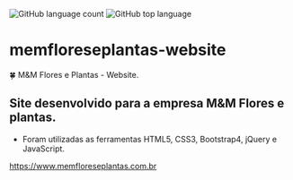 ![GitHub language count](https://img.shields.io/github/languages/count/otavioeiji/memfloreseplantas-website)
![GitHub top language](https://img.shields.io/github/languages/top/otavioeiji/memfloreseplantas-website)

# memfloreseplantas-website
:four_leaf_clover: M&amp;M Flores e Plantas - Website.

## Site desenvolvido para a empresa M&M Flores e plantas.

- Foram utilizadas as ferramentas HTML5, CSS3, Bootstrap4, jQuery e JavaScript.

https://www.memfloreseplantas.com.br
